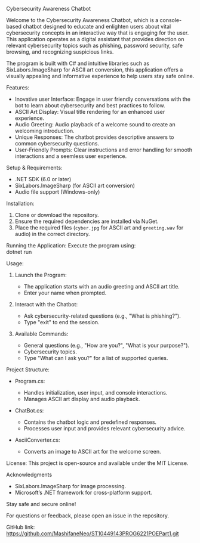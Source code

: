 Cybersecurity Awareness Chatbot  

Welcome to the Cybersecurity Awareness Chatbot, which is a console-based chatbot designed to educate and enlighten users about vital cybersecurity concepts in an interactive way that is engaging for the user. This application operates as a digital assistant that provides direction on relevant cybersecurity topics such as phishing, password security, safe browsing, and recognizing suspicious links.  

The program is built with C# and intuitive libraries such as SixLabors.ImageSharp for ASCII art conversion, this application offers a visually appealing and informative experience to help users stay safe online. 

Features:  
- Inovative user Interface: Engage in user friendly conversations with the bot to learn about cybersecurity and best practices to follow.  
- ASCII Art Display: Visual title rendering for an enhanced user experience.  
- Audio Greeting: Audio playback of a welcome sound to create an welcoming introduction.  
- Unique Responses: The chatbot provides descriptive answers to common cybersecurity questions.  
- User-Friendly Prompts: Clear instructions and error handling for smooth interactions and a seemless user experience.  

Setup & Requirements:
  
- .NET SDK (6.0 or later)  
- SixLabors.ImageSharp (for ASCII art conversion)  
- Audio file support (Windows-only)  

Installation: 
1. Clone or download the repository.  
2. Ensure the required dependencies are installed via NuGet.      
3. Place the required files (`cyber.jpg` for ASCII art and `greeting.wav` for audio) in the correct directory.  

Running the Application: 
Execute the program using:   
dotnet run  

Usage:
1. Launch the Program:  
   - The application starts with an audio greeting and ASCII art title.  
   - Enter your name when prompted.  

2. Interact with the Chatbot:  
   - Ask cybersecurity-related questions (e.g., "What is phishing?").  
   - Type "exit" to end the session.  

3. Available Commands:  
   - General questions (e.g., "How are you?", "What is your purpose?").  
   - Cybersecurity topics.  
   - Type "What can I ask you?" for a list of supported queries.  

Project Structure:  
- Program.cs:  
  - Handles initialization, user input, and console interactions.  
  - Manages ASCII art display and audio playback.  

- ChatBot.cs:  
  - Contains the chatbot logic and predefined responses.  
  - Processes user input and provides relevant cybersecurity advice.  

- AsciiConverter.cs:  
  - Converts an image to ASCII art for the welcome screen.  

License:
This project is open-source and available under the MIT License.  

Acknowledgments  
- SixLabors.ImageSharp for image processing.  
- Microsoft’s .NET framework for cross-platform support.  

Stay safe and secure online!  

For questions or feedback, please open an issue in the repository.

GitHub link: https://github.com/MashifaneNeo/ST10449143PROG6221POEPart1.git
